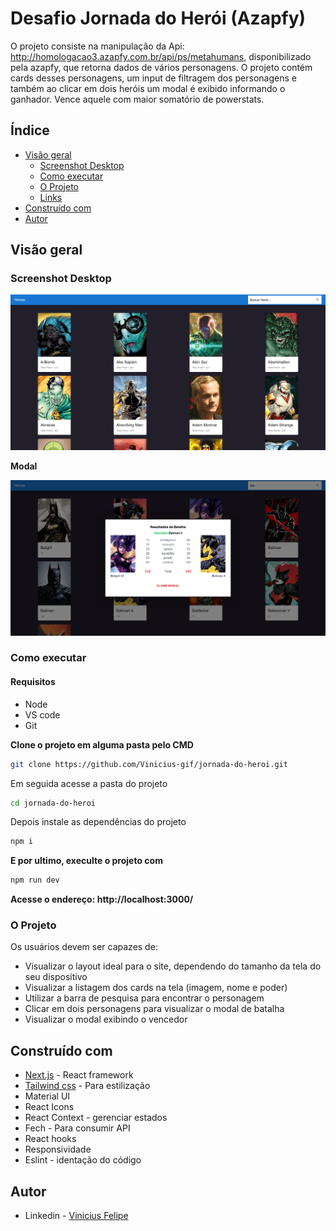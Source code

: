 # Desafio Jornada do Herói (Azapfy)

O projeto consiste na manipulação da Api: http://homologacao3.azapfy.com.br/api/ps/metahumans, disponibilizado pela azapfy, que retorna dados de vários personagens. O projeto contém cards desses personagens, um input de filtragem dos personagens e também ao clicar em dois heróis um modal é exibido informando o ganhador. Vence aquele com maior somatório de powerstats.

## Índice

- [Visão geral](#visão-geral)
  - [Screenshot Desktop](#screenshot-desktop)
  - [Como executar](#como-executar)
  - [O Projeto](#o-projeto)
  - [Links](#links)
- [Construído com](#construído-com)
- [Autor](#autor)

## Visão geral

### Screenshot Desktop

![Screenshot](public/images/screeshot1.png)

**Modal**

![Screenshot](public/images/screeshot3.png)

### Como executar

#### Requisitos
* Node
* VS code
* Git

**Clone o projeto em alguma pasta pelo CMD**

```bash
git clone https://github.com/Vinicius-gif/jornada-do-heroi.git 
```
Em seguida acesse a pasta do projeto
```bash
cd jornada-do-heroi
```
Depois instale as dependências do projeto
```bash
npm i
```
**E por ultimo, execulte o projeto com**

```bash
npm run dev
```
**Acesse o endereço: http://localhost:3000/**


### O Projeto

Os usuários devem ser capazes de:

-  Visualizar o layout ideal para o site, dependendo do tamanho da tela do seu dispositivo
-  Visualizar a listagem dos cards na tela (imagem, nome e poder)
-  Utilizar a barra de pesquisa para encontrar o personagem
-  Clicar em dois personagens para visualizar o modal de batalha
- Visualizar o modal exibindo o vencedor

## Construído com

- [Next.js](https://nextjs.org/) - React framework
- [Tailwind css](https://tailwindcss.com/) - Para estilização
- Material UI
- React Icons
- React Context - gerenciar estados
- Fech - Para consumir API
- React hooks
- Responsividade
- Eslint - identação do código

## Autor

- Linkedin - [Vinicius Felipe](https://www.linkedin.com/in/vinicius-felipe-5148a81b5/)
